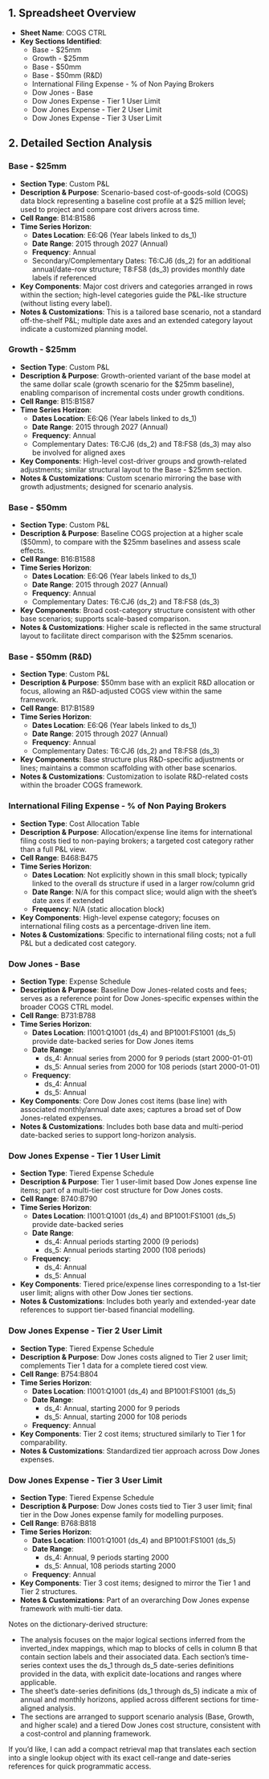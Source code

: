 ## 1. Spreadsheet Overview
- **Sheet Name**: COGS CTRL
- **Key Sections Identified**:
  - Base - $25mm
  - Growth - $25mm
  - Base - $50mm
  - Base - $50mm (R&D)
  - International Filing Expense - % of Non Paying Brokers
  - Dow Jones - Base
  - Dow Jones Expense - Tier 1 User Limit
  - Dow Jones Expense - Tier 2 User Limit
  - Dow Jones Expense - Tier 3 User Limit

## 2. Detailed Section Analysis

### Base - $25mm
- **Section Type**: Custom P&L
- **Description & Purpose**: Scenario-based cost-of-goods-sold (COGS) data block representing a baseline cost profile at a $25 million level; used to project and compare cost drivers across time.
- **Cell Range**: B14:B1586
- **Time Series Horizon**:
  - **Dates Location**: E6:Q6 (Year labels linked to ds_1)
  - **Date Range**: 2015 through 2027 (Annual)
  - **Frequency**: Annual
  - Secondary/Complementary Dates: T6:CJ6 (ds_2) for an additional annual/date-row structure; T8:FS8 (ds_3) provides monthly date labels if referenced
- **Key Components**: Major cost drivers and categories arranged in rows within the section; high-level categories guide the P&L-like structure (without listing every label).
- **Notes & Customizations**: This is a tailored base scenario, not a standard off-the-shelf P&L; multiple date axes and an extended category layout indicate a customized planning model.

### Growth - $25mm
- **Section Type**: Custom P&L
- **Description & Purpose**: Growth-oriented variant of the base model at the same dollar scale (growth scenario for the $25mm baseline), enabling comparison of incremental costs under growth conditions.
- **Cell Range**: B15:B1587
- **Time Series Horizon**:
  - **Dates Location**: E6:Q6 (Year labels linked to ds_1)
  - **Date Range**: 2015 through 2027 (Annual)
  - **Frequency**: Annual
  - Complementary Dates: T6:CJ6 (ds_2) and T8:FS8 (ds_3) may also be involved for aligned axes
- **Key Components**: High-level cost-driver groups and growth-related adjustments; similar structural layout to the Base - $25mm section.
- **Notes & Customizations**: Custom scenario mirroring the base with growth adjustments; designed for scenario analysis.

### Base - $50mm
- **Section Type**: Custom P&L
- **Description & Purpose**: Baseline COGS projection at a higher scale ($50mm), to compare with the $25mm baselines and assess scale effects.
- **Cell Range**: B16:B1588
- **Time Series Horizon**:
  - **Dates Location**: E6:Q6 (Year labels linked to ds_1)
  - **Date Range**: 2015 through 2027 (Annual)
  - **Frequency**: Annual
  - Complementary Dates: T6:CJ6 (ds_2) and T8:FS8 (ds_3)
- **Key Components**: Broad cost-category structure consistent with other base scenarios; supports scale-based comparison.
- **Notes & Customizations**: Higher scale is reflected in the same structural layout to facilitate direct comparison with the $25mm scenarios.

### Base - $50mm (R&D)
- **Section Type**: Custom P&L
- **Description & Purpose**: $50mm base with an explicit R&D allocation or focus, allowing an R&D-adjusted COGS view within the same framework.
- **Cell Range**: B17:B1589
- **Time Series Horizon**:
  - **Dates Location**: E6:Q6 (Year labels linked to ds_1)
  - **Date Range**: 2015 through 2027 (Annual)
  - **Frequency**: Annual
  - Complementary Dates: T6:CJ6 (ds_2) and T8:FS8 (ds_3)
- **Key Components**: Base structure plus R&D-specific adjustments or lines; maintains a common scaffolding with other base scenarios.
- **Notes & Customizations**: Customization to isolate R&D-related costs within the broader COGS framework.

### International Filing Expense - % of Non Paying Brokers
- **Section Type**: Cost Allocation Table
- **Description & Purpose**: Allocation/expense line items for international filing costs tied to non-paying brokers; a targeted cost category rather than a full P&L view.
- **Cell Range**: B468:B475
- **Time Series Horizon**:
  - **Dates Location**: Not explicitly shown in this small block; typically linked to the overall ds structure if used in a larger row/column grid
  - **Date Range**: N/A for this compact slice; would align with the sheet’s date axes if extended
  - **Frequency**: N/A (static allocation block)
- **Key Components**: High-level expense category; focuses on international filing costs as a percentage-driven line item.
- **Notes & Customizations**: Specific to international filing costs; not a full P&L but a dedicated cost category.

### Dow Jones - Base
- **Section Type**: Expense Schedule
- **Description & Purpose**: Baseline Dow Jones-related costs and fees; serves as a reference point for Dow Jones-specific expenses within the broader COGS CTRL model.
- **Cell Range**: B731:B788
- **Time Series Horizon**:
  - **Dates Location**: I1001:Q1001 (ds_4) and BP1001:FS1001 (ds_5) provide date-backed series for Dow Jones items
  - **Date Range**:
    - ds_4: Annual series from 2000 for 9 periods (start 2000-01-01)
    - ds_5: Annual series from 2000 for 108 periods (start 2000-01-01)
  - **Frequency**:
    - ds_4: Annual
    - ds_5: Annual
- **Key Components**: Core Dow Jones cost items (base line) with associated monthly/annual date axes; captures a broad set of Dow Jones-related expenses.
- **Notes & Customizations**: Includes both base data and multi-period date-backed series to support long-horizon analysis.

### Dow Jones Expense - Tier 1 User Limit
- **Section Type**: Tiered Expense Schedule
- **Description & Purpose**: Tier 1 user-limit based Dow Jones expense line items; part of a multi-tier cost structure for Dow Jones costs.
- **Cell Range**: B740:B790
- **Time Series Horizon**:
  - **Dates Location**: I1001:Q1001 (ds_4) and BP1001:FS1001 (ds_5) provide date-backed series
  - **Date Range**: 
    - ds_4: Annual periods starting 2000 (9 periods)
    - ds_5: Annual periods starting 2000 (108 periods)
  - **Frequency**:
    - ds_4: Annual
    - ds_5: Annual
- **Key Components**: Tiered price/expense lines corresponding to a 1st-tier user limit; aligns with other Dow Jones tier sections.
- **Notes & Customizations**: Includes both yearly and extended-year date references to support tier-based financial modelling.

### Dow Jones Expense - Tier 2 User Limit
- **Section Type**: Tiered Expense Schedule
- **Description & Purpose**: Dow Jones costs aligned to Tier 2 user limit; complements Tier 1 data for a complete tiered cost view.
- **Cell Range**: B754:B804
- **Time Series Horizon**:
  - **Dates Location**: I1001:Q1001 (ds_4) and BP1001:FS1001 (ds_5)
  - **Date Range**: 
    - ds_4: Annual, starting 2000 for 9 periods
    - ds_5: Annual, starting 2000 for 108 periods
  - **Frequency**: Annual
- **Key Components**: Tier 2 cost items; structured similarly to Tier 1 for comparability.
- **Notes & Customizations**: Standardized tier approach across Dow Jones expenses.

### Dow Jones Expense - Tier 3 User Limit
- **Section Type**: Tiered Expense Schedule
- **Description & Purpose**: Dow Jones costs tied to Tier 3 user limit; final tier in the Dow Jones expense family for modelling purposes.
- **Cell Range**: B768:B818
- **Time Series Horizon**:
  - **Dates Location**: I1001:Q1001 (ds_4) and BP1001:FS1001 (ds_5)
  - **Date Range**: 
    - ds_4: Annual, 9 periods starting 2000
    - ds_5: Annual, 108 periods starting 2000
  - **Frequency**: Annual
- **Key Components**: Tier 3 cost items; designed to mirror the Tier 1 and Tier 2 structures.
- **Notes & Customizations**: Part of an overarching Dow Jones expense framework with multi-tier data.

Notes on the dictionary-derived structure:
- The analysis focuses on the major logical sections inferred from the inverted_index mappings, which map to blocks of cells in column B that contain section labels and their associated data. Each section’s time-series context uses the ds_1 through ds_5 date-series definitions provided in the data, with explicit date-locations and ranges where applicable.
- The sheet’s date-series definitions (ds_1 through ds_5) indicate a mix of annual and monthly horizons, applied across different sections for time-aligned analysis.
- The sections are arranged to support scenario analysis (Base, Growth, and higher scale) and a tiered Dow Jones cost structure, consistent with a cost-control and planning framework.

If you’d like, I can add a compact retrieval map that translates each section into a single lookup object with its exact cell-range and date-series references for quick programmatic access.